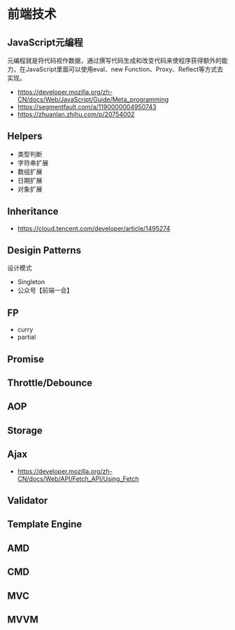 # 前端技术
## JavaScript元编程
元编程就是将代码视作数据，通过撰写代码生成和改变代码来使程序获得额外的能力，在JavaScript里面可以使用eval、new Function、Proxy、Reflect等方式去实现。 
- https://developer.mozilla.org/zh-CN/docs/Web/JavaScript/Guide/Meta_programming
- https://segmentfault.com/a/1190000004950743
- https://zhuanlan.zhihu.com/p/20754002
## Helpers
- 类型判断
- 字符串扩展
- 数组扩展
- 日期扩展
- 对象扩展
## Inheritance
- https://cloud.tencent.com/developer/article/1495274
## Desigin Patterns
设计模式
- Singleton
- 公众号【前端一会】
## FP
- curry
- partial
## Promise
## Throttle/Debounce
## AOP
## Storage
## Ajax
- https://developer.mozilla.org/zh-CN/docs/Web/API/Fetch_API/Using_Fetch
## Validator
## Template Engine
## AMD
## CMD
## MVC
## MVVM